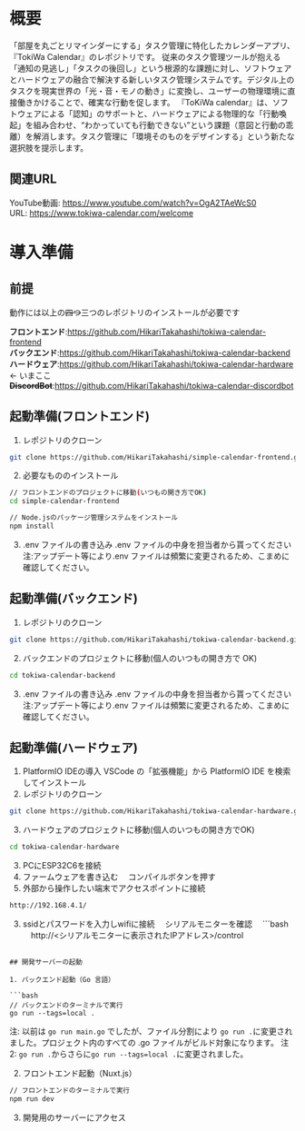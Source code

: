 # 概要

「部屋を丸ごとリマインダーにする」タスク管理に特化したカレンダーアプリ、『TokiWa Calendar』のレポジトリです。
従来のタスク管理ツールが抱える「通知の見逃し」「タスクの後回し」という根源的な課題に対し、ソフトウェアとハードウェアの融合で解決する新しいタスク管理システムです。デジタル上のタスクを現実世界の「光・音・モノの動き」に変換し、ユーザーの物理環境に直接働きかけることで、確実な行動を促します。
『ToKiWa calendar』は、ソフトウェアによる「認知」のサポートと、ハードウェアによる物理的な「行動喚起」を組み合わせ、“わかっていても行動できない”という課題（意図と行動の乖離）を解消します。タスク管理に「環境そのものをデザインする」という新たな選択肢を提示します。
## 関連URL
YouTube動画:
https://www.youtube.com/watch?v=OgA2TAeWcS0 <br>
URL:
https://www.tokiwa-calendar.com/welcome <br>
# 導入準備
## 前提

動作には以上の~~四つ~~三つのレポジトリのインストールが必要です

**フロントエンド**:https://github.com/HikariTakahashi/tokiwa-calendar-frontend <br>
**バックエンド**:https://github.com/HikariTakahashi/tokiwa-calendar-backend <br>
**ハードウェア**:https://github.com/HikariTakahashi/tokiwa-calendar-hardware  ← いまここ <br>
~~**DiscordBot**~~:https://github.com/HikariTakahashi/tokiwa-calendar-discordbot

## 起動準備(フロントエンド)

1. レポジトリのクローン

```bash
git clone https://github.com/HikariTakahashi/simple-calendar-frontend.git
```

2. 必要なもののインストール

```bash
// フロントエンドのプロジェクトに移動(いつもの開き方でOK)
cd simple-calendar-frontend

// Node.jsのパッケージ管理システムをインストール
npm install
```

3. .env ファイルの書き込み
   .env ファイルの中身を担当者から貰ってください
   注:アップデート等により.env ファイルは頻繁に変更されるため、こまめに確認してください。

## 起動準備(バックエンド)

1. レポジトリのクローン

```bash
git clone https://github.com/HikariTakahashi/tokiwa-calendar-backend.git
```

2. バックエンドのプロジェクトに移動(個人のいつもの開き方で OK)

```bash
cd tokiwa-calendar-backend
```

3. .env ファイルの書き込み
   .env ファイルの中身を担当者から貰ってください
   注:アップデート等により.env ファイルは頻繁に変更されるため、こまめに確認してください。

## 起動準備(ハードウェア)
1. PlatformIO IDEの導入
VSCode の「拡張機能」から PlatformIO IDE を検索してインストール
2. レポジトリのクローン
```bash
git clone https://github.com/HikariTakahashi/tokiwa-calendar-hardware.git
```
3. ハードウェアのプロジェクトに移動(個人のいつもの開き方でOK)
```bash
cd tokiwa-calendar-hardware
```
3. PCにESP32C6を接続
4. ファームウェアを書き込む
　コンパイルボタンを押す
5. 外部から操作したい端末でアクセスポイントに接続
```bash 
http://192.168.4.1/
```
3. ssidとパスワードを入力しwifiに接続
　シリアルモニターを確認
　```bash
　http://<シリアルモニターに表示されたIPアドレス>/control
```

## 開発サーバーの起動

1. バックエンド起動（Go 言語）

```bash
// バックエンドのターミナルで実行
go run --tags=local .
```

注: 以前は `go run main.go` でしたが、ファイル分割により `go run .`に変更されました。プロジェクト内のすべての .go ファイルがビルド対象になります。
注 2: `go run .`からさらに`go run --tags=local .`に変更されました。

2. フロントエンド起動（Nuxt.js）

```bash
// フロントエンドのターミナルで実行
npm run dev
```

3. 開発用のサーバーにアクセス



